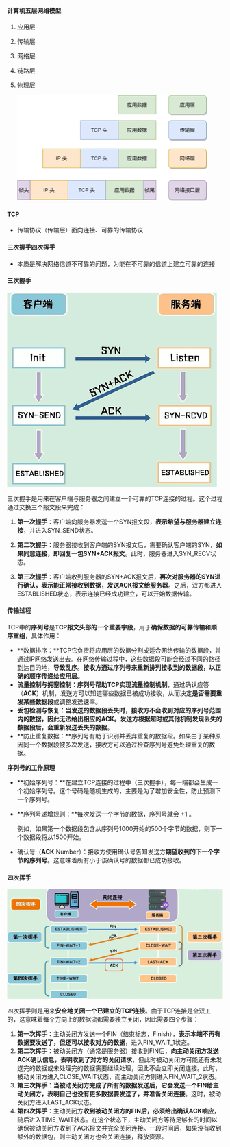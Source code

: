 #### 计算机五层网络模型

1. 应用层

2. 传输层

3. 网络层

4. 链路层

5. 物理层

   <img src="./../assets/TCP/package.png" style="zoom:50%;" />

   

#### TCP

- 传输协议（传输层）面向连接、可靠的传输协议

  

#### 三次握手四次挥手

- 本质是解决网络信道不可靠的问题，为能在不可靠的信道上建立可靠的连接

  

#### 三次握手

![](../assets/TCP/三次握手.png)

三次握手是用来在客户端与服务器之间建立一个可靠的TCP连接的过程。这个过程通过交换三个报文段来完成：

1. **第一次握手**：客户端向服务器发送一个SYN报文段，**表示希望与服务器建立连接**，并进入SYN_SEND状态。

2. **第二次握手**：服务器接收到客户端的SYN报文后，需要确认客户端的SYN，**如果同意连接，即回复一包SYN+ACK报文**。此时，服务器进入SYN_RECV状态。

3. **第三次握手**：客户端收到服务器的SYN+ACK报文后，**再次对服务器的SYN进行确认，表示能正常接收到数据，发送ACK报文给服务器**。之后，双方都进入ESTABLISHED状态，表示连接已经成功建立，可以开始数据传输。

   

#### 传输过程

TCP中的**序列号**是**TCP报文头部的一个重要字段**，用于**确保数据的可靠传输和顺序重组**，具体作用：

- **数据排序：**TCP它负责将应用层的数据分割成适合网络传输的数据段，并通过IP网络发送出去。在网络传输过程中，这些数据段可能会经过不同的路径到达目的地，**导致乱序**。**接收方通过序列号来重新排列接收到的数据段，以正确的顺序传递给应用层。**
- **流量控制与拥塞控制：**序列号帮助TCP实现**流量控制机制**，通过确认应答（**ACK**）机制，发送方可以知道哪些数据已被成功接收，从而决定**是否需要重发某些数据段**或调整发送速率。
- **丢包检测与恢复：**当发送的数据段丢失时，接收方不会收到对应的序列号范围内的数据，因此无法给出相应的ACK。**发送方根据超时**或其他机制发现丢失的数据段后，会**重新发送丢失的数据**。
- **防止重复数据：**序列号有助于识别并丢弃重复的数据段。如果由于某种原因同一个数据段被多次发送，接收方可以通过检查序列号避免处理重复的数据。

**序列号的工作原理**

- **初始序列号：**在建立TCP连接的过程中（三次握手），每一端都会生成一个初始序列号。这个号码是随机生成的，主要是为了增加安全性，防止预测下一个序列号。

- **序列号递增规则：**每次发送一个字节的数据，序列号就会 +1 。

  例如，如果第一个数据段包含从序列号1000开始的500个字节的数据，则下一个数据段将从1500开始。

- 确认号（**ACK** Number）：接收方使用确认号告知发送方**期望收到的下一个字节的序列号**。这意味着所有小于该确认号的数据都已成功接收。

  

#### 四次挥手

<img src="../assets/TCP/四次挥手.png" style="zoom:80%;" />

四次挥手则是用来**安全地关闭一个已建立的TCP连接**。由于TCP连接是全双工的，这意味着每个方向上的数据流都需要独立关闭，因此需要四个步骤：

1. **第一次挥手**：主动关闭方发送一个FIN（结束标志，Finish），**表示本端不再有数据要发送了，但还可以接收对方的数据**，进入FIN_WAIT_1状态。
2. **第二次挥手**：被动关闭方（通常是服务器）接收到FIN后，**向主动关闭方发送ACK确认信息，表明收到了对方的关闭请求**，但此时被动关闭方可能还有未发送完的数据或未处理完的数据需要继续处理，因此不会立即关闭连接。此时，被动关闭方进入CLOSE_WAIT状态，而主动关闭方则进入FIN_WAIT_2状态。
3. **第三次挥手**：**当被动关闭方完成了所有的数据发送后，它会发送一个FIN给主动关闭方，表明自己也没有更多数据要发送了，并准备关闭连接**。这时，被动关闭方进入LAST_ACK状态。
4. **第四次挥手**：主动关闭方**收到被动关闭方的FIN后，必须给出确认ACK响应**，随后进入TIME_WAIT状态。在这个状态下，主动关闭方等待足够长的时间以确保被动关闭方收到了ACK报文并完全关闭连接。一段时间后，如果没有收到额外的数据包，则主动关闭方也会关闭连接，释放资源。